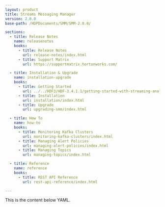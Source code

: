 ```yaml
---
layout: product
title: Streams Messaging Manager
version: 2.0.0
base-path: /HDPDocuments/SMM/SMM-2.0.0/

sections:
  - title: Release Notes
    name: releasenotes
    books:
      - title: Release Notes
        url: release-notes/index.html
      - title: Support Matrix
        url: https://supportmatrix.hortonworks.com/

  - title: Installation & Upgrade
    name: installation-upgrade
    books:
      - title: Getting Started
        url: ../../HDF3/HDF-3.4.1.1/getting-started-with-streaming-analytics/content/hdf-managing-kafka-with-smm.html
      - title: Installation
        url: installation/index.html
      - title: Upgrade
        url: upgrading-smm/index.html

  - title: How To
    name: how-to
    books:
      - title: Monitoring Kafka Clusters
        url: monitoring-kafka-clusters/index.html
      - title: Managing Alert Policies
        url: managing-alert-policies/index.html
      - title: Managing Topics
        url: managing-topics/index.html

  - title: Reference
    name: reference
    books:
      - title: REST API Reference
        url: rest-api-reference/index.html

---
```


This is the content below YAML.

